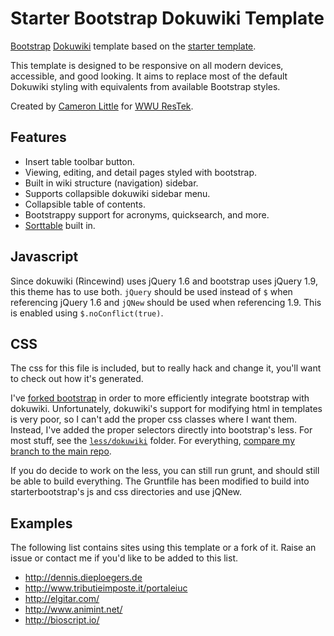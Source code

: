 Starter Bootstrap Dokuwiki Template
======

[Bootstrap](http://twitter.github.io/bootstrap/) [Dokuwiki](https://www.dokuwiki.org/dokuwiki) template
based on the [starter template](https://www.dokuwiki.org/template:starter).

This template is designed to be responsive on all modern devices, accessible,
and good looking. It aims to replace most of the default Dokuwiki styling with
equivalents from available Bootstrap styles.

Created by [Cameron Little](http://camlittle.com) for [WWU ResTek](http://restek.wwu.edu).

Features
----

  * Insert table toolbar button.
  * Viewing, editing, and detail pages styled with bootstrap.
  * Built in wiki structure (navigation) sidebar.
  * Supports collapsible dokuwiki sidebar menu.
  * Collapsible table of contents.
  * Bootstrappy support for acronyms, quicksearch, and more.
  * [Sorttable](http://www.kryogenix.org/code/browser/sorttable/) built in.

Javascript
----

Since dokuwiki (Rincewind) uses jQuery 1.6 and bootstrap uses jQuery 1.9, this
theme has to use both. ``jQuery`` should be used instead of ``$`` when
referencing jQuery 1.6 and ``jQNew`` should be used when referencing 1.9. This
is enabled using ``$.noConflict(true)``.

CSS
----

The css for this file is included, but to really hack and change it, you'll want
to check out how it's generated.

I've [forked bootstrap](https://github.com/apexskier/bootstrap/tree/starterbootstrap)
in order to more efficiently integrate bootstrap with dokuwiki. Unfortunately,
dokuwiki's support for modifying html in templates is very poor, so I can't add
the proper css classes where I want them. Instead, I've added the proper
selectors directly into bootstrap's less. For most stuff, see the
[`less/dokuwiki`](https://github.com/apexskier/bootstrap/tree/starterbootstrap/less/dokuwiki)
folder. For everything, [compare my branch to the main
repo](https://github.com/apexskier/bootstrap/compare/starterbootstrap).

If you do decide to work on the less, you can still run grunt, and should still
be able to build everything. The Gruntfile has been modified to build into
starterbootstrap's js and css directories and use jQNew.

Examples
--------

The following list contains sites using this template or a fork of it. Raise an issue or 
contact me if you'd like to be added to this list.

  * http://dennis.dieploegers.de
  * http://www.tributieimposte.it/portaleiuc
  * http://elgitar.com/
  * http://www.animint.net/
  * http://bioscript.io/
